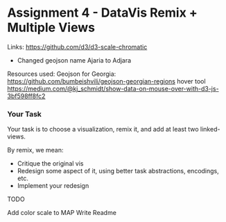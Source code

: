 Assignment 4 - DataVis Remix + Multiple Views
===

Links:
https://github.com/d3/d3-scale-chromatic


- Changed geojson name Ajaria to Adjara

Resources used:
Geojson for Georgia: https://github.com/bumbeishvili/geojson-georgian-regions
hover tool https://medium.com/@kj_schmidt/show-data-on-mouse-over-with-d3-js-3bf598ff8fc2

### Your Task

Your task is to choose a visualization, remix it, and add at least two linked-views.

By remix, we mean:

- Critique the original vis
- Redesign some aspect of it, using better task abstractions, encodings, etc.
- Implement your redesign

TODO

Add color scale to MAP
Write Readme
